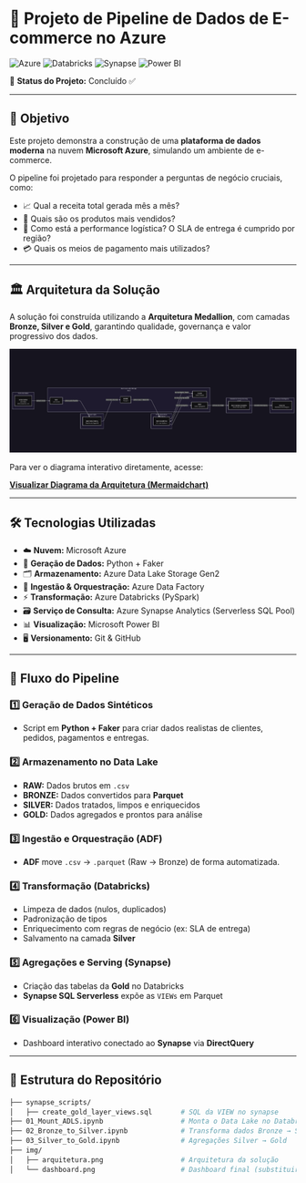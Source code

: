 # 🚀 Projeto de Pipeline de Dados de E-commerce no Azure

![Azure](https://img.shields.io/badge/Azure-0078D4?style=for-the-badge&logo=microsoftazure&logoColor=white)
![Databricks](https://img.shields.io/badge/Databricks-FF3621?style=for-the-badge&logo=databricks&logoColor=white)
![Synapse](https://img.shields.io/badge/Azure%20Synapse-62B5E5?style=for-the-badge&logo=microsoftazure&logoColor=white)
![Power BI](https://img.shields.io/badge/Power%20BI-F2C811?style=for-the-badge&logo=powerbi&logoColor=black)

📌 **Status do Projeto:** Concluído ✅

---

## 🎯 Objetivo

Este projeto demonstra a construção de uma **plataforma de dados moderna** na nuvem **Microsoft Azure**, simulando um ambiente de e-commerce.  

O pipeline foi projetado para responder a perguntas de negócio cruciais, como:

- 📈 Qual a receita total gerada mês a mês?  
- 🛒 Quais são os produtos mais vendidos?  
- 🚚 Como está a performance logística? O SLA de entrega é cumprido por região?  
- 💳 Quais os meios de pagamento mais utilizados?  

---

## 🏛️ Arquitetura da Solução

A solução foi construída utilizando a **Arquitetura Medallion**, com camadas **Bronze, Silver e Gold**, garantindo qualidade, governança e valor progressivo dos dados.

<p align="center">
  <img src="/arquitetura.png" alt="Arquitetura da Solução" width="700"/>
</p>

Para ver o diagrama interativo diretamente, acesse:

**[Visualizar Diagrama da Arquitetura (Mermaidchart)](https://www.mermaidchart.com/app/projects/6fab53bf-d6e7-4692-a81b-6659381204ff/diagrams/23cf64a2-1536-4232-8b4c-35f81ab0e769/version/v0.1/edit)**

---

## 🛠️ Tecnologias Utilizadas

- ☁️ **Nuvem:** Microsoft Azure  
- 🐍 **Geração de Dados:** Python + Faker  
- 🗂️ **Armazenamento:** Azure Data Lake Storage Gen2  
- 🔄 **Ingestão & Orquestração:** Azure Data Factory  
- ⚡ **Transformação:** Azure Databricks (PySpark)  
- 🗃️ **Serviço de Consulta:** Azure Synapse Analytics (Serverless SQL Pool)  
- 📊 **Visualização:** Microsoft Power BI  
- 🖥️ **Versionamento:** Git & GitHub  

---

## 🔄 Fluxo do Pipeline

### 1️⃣ Geração de Dados Sintéticos
- Script em **Python + Faker** para criar dados realistas de clientes, pedidos, pagamentos e entregas.

### 2️⃣ Armazenamento no Data Lake
- **RAW:** Dados brutos em `.csv`  
- **BRONZE:** Dados convertidos para **Parquet**  
- **SILVER:** Dados tratados, limpos e enriquecidos  
- **GOLD:** Dados agregados e prontos para análise  

### 3️⃣ Ingestão e Orquestração (ADF)
- **ADF** move `.csv` → `.parquet` (Raw → Bronze) de forma automatizada.

### 4️⃣ Transformação (Databricks)
- Limpeza de dados (nulos, duplicados)  
- Padronização de tipos  
- Enriquecimento com regras de negócio (ex: SLA de entrega)  
- Salvamento na camada **Silver**  

### 5️⃣ Agregações e Serving (Synapse)
- Criação das tabelas da **Gold** no Databricks  
- **Synapse SQL Serverless** expõe as `VIEWs` em Parquet  

### 6️⃣ Visualização (Power BI)
- Dashboard interativo conectado ao **Synapse** via **DirectQuery**  

---

## 📁 Estrutura do Repositório

```bash
├── synapse_scripts/
│   ├── create_gold_layer_views.sql       # SQL da VIEW no synapse
├── 01_Mount_ADLS.ipynb                   # Monta o Data Lake no Databricks
├── 02_Bronze_to_Silver.ipynb             # Transforma dados Bronze → Silver
├── 03_Silver_to_Gold.ipynb               # Agregações Silver → Gold
├── img/ 
│   ├── arquitetura.png                   # Arquitetura da solução
│   └── dashboard.png                     # Dashboard final (substituir)
